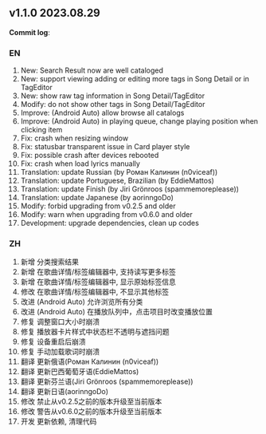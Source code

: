 ## **v1.1.0 2023.08.29**

**Commit log**: 

### EN
1. New: Search Result now are well cataloged
2. New: support viewing adding or editing more tags in Song Detail or in TagEditor
3. New: show raw tag information in Song Detail/TagEditor
4. Modify: do not show other tags in Song Detail/TagEditor
5. Improve: (Android Auto) allow browse all catalogs
6. Improve: (Android Auto) in playing queue, change playing position when clicking item
7. Fix: crash when resizing window
8. Fix: statusbar transparent issue in Card player style
9. Fix: possible crash after devices rebooted
10. Fix: crash when load lyrics manually
11. Translation: update Russian (by Роман Калинин (n0viceaf))
12. Translation: update Portuguese, Brazilian (by EddieMattos)
13. Translation: update Finish (by Jiri Grönroos (spammemoreplease))
14. Translation: update Japanese (by aorinngoDo)
15. Modify: forbid upgrading from v0.2.5 and older
16. Modify: warn when upgrading from v0.6.0 and older
17. Development: upgrade dependencies, clean up codes


### ZH
1. 新增 分类搜索结果
2. 新增 在歌曲详情/标签编辑器中, 支持读写更多标签
3. 新增 在歌曲详情/标签编辑器中, 显示原始标签信息
4. 修改 在歌曲详情/标签编辑器中, 不显示其他标签
5. 改进 (Android Auto) 允许浏览所有分类
6. 改进 (Android Auto) 在播放队列中，点击项目时改变播放位置
7. 修复 调整窗口大小时崩溃
8. 修复 播放器卡片样式中状态栏不透明与遮挡问题
9. 修复 设备重启后崩溃
10. 修复 手动加载歌词时崩溃
11. 翻译 更新俄语(Роман Калинин (n0viceaf))
12. 翻译 更新巴西葡萄牙语(EddieMattos)
13. 翻译 更新芬兰语(Jiri Grönroos (spammemoreplease))
14. 翻译 更新日语(aorinngoDo)
15. 修改 禁止从v0.2.5之前的版本升级至当前版本
16. 修改 警告从v0.6.0之前的版本升级至当前版本
17. 开发 更新依赖, 清理代码



